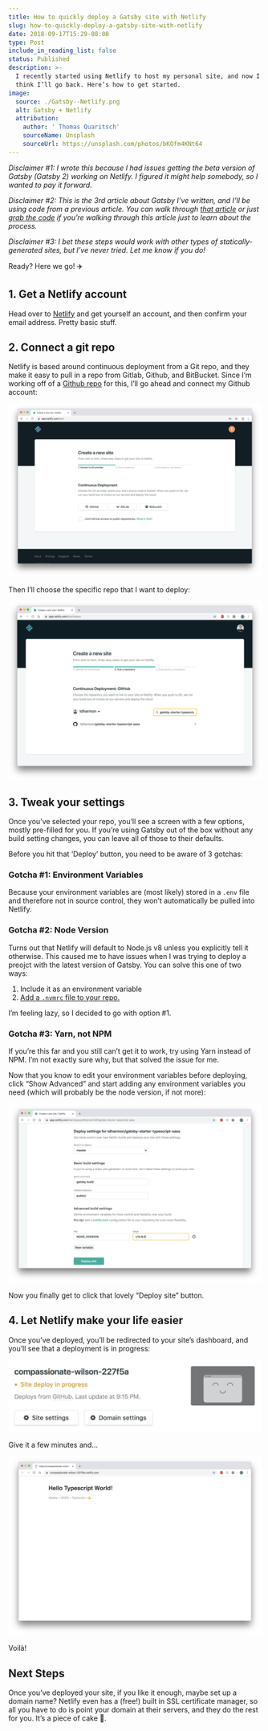 ```yaml
---
title: How to quickly deploy a Gatsby site with Netlify
slug: how-to-quickly-deploy-a-gatsby-site-with-netlify
date: 2018-09-17T15:29-08:00
type: Post
include_in_reading_list: false
status: Published
description: >-
  I recently started using Netlify to host my personal site, and now I don’t
  think I’ll go back. Here’s how to get started.
image:
  source: ./Gatsby--Netlify.png
  alt: Gatsby + Netlify
  attribution:
    author: ' Thomas Quaritsch'
    sourceName: Unsplash
    sourceUrl: https://unsplash.com/photos/bKOfm4KNt64
---
```


_Disclaimer #1: I wrote this because I had issues getting the beta version of Gatsby (Gatsby 2) working on Netlify. I figured it might help somebody, so I wanted to pay it forward._

_Disclaimer #2: This is the 3rd article about Gatsby I’ve written, and I’ll be using code from a previous article. You can walk through [that article](https://medium.com/@thetrevorharmon/how-to-make-a-super-fast-static-site-with-gatsby-typescript-and-sass-3742c00d4524 'An article about how to make a site with Gatsby') or just [grab the code](https://github.com/tdharmon/gatsby-starter-typescript-sass 'The repo for a Gatsby starter project') if you’re walking through this article just to learn about the process._

_Disclaimer #3: I bet these steps would work with other types of statically-generated sites, but I’ve never tried. Let me know if you do!_

Ready? Here we go! ✈️

## 1. Get a Netlify account

Head over to [Netlify](https://www.netlify.com 'Netlify.com') and get yourself an account, and then confirm your email address. Pretty basic stuff.

## 2. Connect a git repo

Netlify is based around continuous deployment from a Git repo, and they make it easy to pull in a repo from Gitlab, Github, and BitBucket. Since I’m working off of a [Github repo](https://github.com/tdharmon/gatsby-example-typescript-sass-contentful 'The repo for a Gatsby starter project') for this, I’ll go ahead and connect my Github account:

![How to quickly deploy a Gatsby site with Netlify: Create a new site](./How-to-quickly-deploy-a-Gatsby-site-with-Netlify-Create-a-new-site.png)

Then I’ll choose the specific repo that I want to deploy:

![How to quickly deploy a Gatsby site with Netlify: connect a repo](./How-to-quickly-deploy-a-Gatsby-site-with-Netlify-connect-a-repo.png)

## 3. Tweak your settings

Once you’ve selected your repo, you’ll see a screen with a few options, mostly pre-filled for you. If you’re using Gatsby out of the box without any build setting changes, you can leave all of those to their defaults.

Before you hit that ‘Deploy’ button, you need to be aware of 3 gotchas:

### Gotcha #1: Environment Variables

Because your environment variables are (most likely) stored in a `.env` file and therefore not in source control, they won’t automatically be pulled into Netlify.

### Gotcha #2: Node Version

Turns out that Netlify will default to Node.js v8 unless you explicitly tell it otherwise. This caused me to have issues when I was trying to deploy a preojct with the latest version of Gatsby. You can solve this one of two ways:

1. Include it as an environment variable
2. [Add a `.nvmrc` file to your repo.](https://www.netlify.com/docs/#helpful-hints 'Information about how to add a .nvmrc file to a repo')

I’m feeling lazy, so I decided to go with option #1.

### Gotcha #3: Yarn, not NPM

If you’re this far and you still can’t get it to work, try using Yarn instead of NPM. I’m not exactly sure why, but that solved the issue for me.

Now that you know to edit your environment variables before deploying, click “Show Advanced” and start adding any environment variables you need (which will probably be the node version, if not more):

![How to quickly deploy a Gatsby site with Netlify: build variables](./How-to-quickly-deploy-a-Gatsby-site-with-Netlify-build-variables.png)

Now you finally get to click that lovely “Deploy site” button.

## 4. Let Netlify make your life easier

Once you’ve deployed, you’ll be redirected to your site’s dashboard, and you’ll see that a deployment is in progress:

![How to quickly deploy a Gatsby site with Netlify: site deploy in progress](./How-to-quickly-deploy-a-Gatsby-site-with-Netlify-site-deploy-in-progress.png)

Give it a few minutes and…

![How to quickly deploy a Gatsby site with Netlify: website is up and hosted](./How-to-quickly-deploy-a-Gatsby-site-with-Netlify-website-is-up-and-hosted.png)

Voilà!

## Next Steps

Once you’ve deployed your site, if you like it enough, maybe set up a domain name? Netlify even has a (free!) built in SSL certificate manager, so all you have to do is point your domain at their servers, and they do the rest for you. It’s a piece of cake 🍰.
